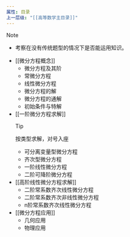 ```yaml
---
属性: 目录
上一层级: "[[高等数学主目录]]"
---
```


> [!note] 
> - 考察在没有传统题型的情况下是否能运用知识。

- [[微分方程概念]]
	- 微分方程及其阶
	- 常微分方程
	- 线性微分方程
	- 微分方程的解
	- 微分方程的通解
	- 初始条件与特解
- [[一阶微分方程求解]]
	> [!tip] 
	> 按类型求解，对号入座
	- 可分离变量型微分方程
	- 齐次型微分方程
	- 一阶线性微分方程
	- 二阶可降阶微分方程
- [[高阶线性微分方程求解]]
	- 二阶常系数齐次线性微分方程
	- 二阶常系数齐次非线性微分方程
	- n阶常系数齐次线性微分方程
- [[微分方程应用]]
	- 几何应用
	- 物理应用